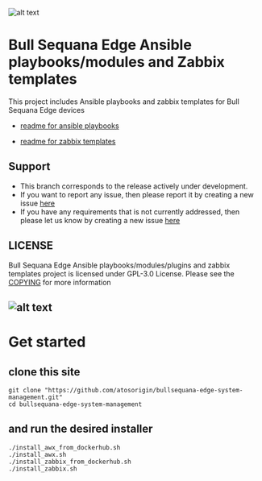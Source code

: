 ![alt text](https://atos.net/wp-content/uploads/2019/05/BullSequana-Edge-1.png) 

# Bull Sequana Edge Ansible playbooks/modules and Zabbix templates

This project includes Ansible playbooks and zabbix templates for Bull Sequana Edge devices

- [readme for ansible playbooks](./ansible/readme.md)

- [readme for zabbix templates](./zabbix/readme.md)

## Support
  * This branch corresponds to the release actively under development.
  * If you want to report any issue, then please report it by creating a new issue [here](https://github.com/atosorigin/bullsequana-edge-system-management/issues)
  * If you have any requirements that is not currently addressed, then please let us know by creating a new issue [here](https://github.com/atosorigin/bullsequana-edge-system-management/issues)

## LICENSE
Bull Sequana Edge Ansible playbooks/modules/plugins and zabbix templates project is licensed under GPL-3.0 License. Please see the [COPYING](./COPYING.md) for more information

![alt text](https://atos.net/wp-content/uploads/2019/05/BullSequanaEdge_Atos.png)  
-----
# Get started 
## clone this site
```
git clone "https://github.com/atosorigin/bullsequana-edge-system-management.git"
cd bullsequana-edge-system-management
```
## and run the desired installer  
`./install_awx_from_dockerhub.sh`  
`./install_awx.sh`  
`./install_zabbix_from_dockerhub.sh`  
`./install_zabbix.sh`  